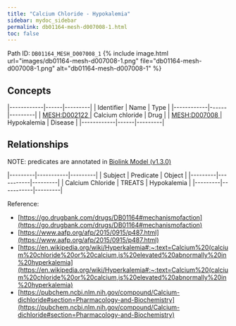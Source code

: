 ```yaml
---
title: "Calcium Chloride - Hypokalemia"
sidebar: mydoc_sidebar
permalink: db01164-mesh-d007008-1.html
toc: false 
---
```



Path ID: `DB01164_MESH_D007008_1`
{% include image.html url="images/db01164-mesh-d007008-1.png" file="db01164-mesh-d007008-1.png" alt="db01164-mesh-d007008-1" %}

## Concepts

|------------|------|---------|
| Identifier | Name | Type    |
|------------|------|---------|
| <a href="https://identifiers.org/MESH:D002122">MESH:D002122 </a> | Calcium chloride | Drug |
| <a href="https://identifiers.org/MESH:D007008">MESH:D007008 </a> | Hypokalemia | Disease |
|------------|------|---------|

## Relationships


NOTE: predicates are annotated in <a href="https://github.com/biolink/biolink-model/releases/tag/v1.3.0">Biolink Model (v1.3.0)</a>

|---------|-----------|---------|
| Subject | Predicate | Object  |
|---------|-----------|---------|
| Calcium Chloride | TREATS | Hypokalemia |
|---------|-----------|---------|

Reference: 
  - [https://go.drugbank.com/drugs/DB01164#mechanismofaction](https://go.drugbank.com/drugs/DB01164#mechanismofaction)
  - [https://www.aafp.org/afp/2015/0915/p487.html](https://www.aafp.org/afp/2015/0915/p487.html)
  - [https://en.wikipedia.org/wiki/Hyperkalemia#:~:text=Calcium%20(calcium%20chloride%20or%20calcium,is%20elevated%20abnormally%20in%20hyperkalemia](https://en.wikipedia.org/wiki/Hyperkalemia#:~:text=Calcium%20(calcium%20chloride%20or%20calcium,is%20elevated%20abnormally%20in%20hyperkalemia)
  - [https://pubchem.ncbi.nlm.nih.gov/compound/Calcium-dichloride#section=Pharmacology-and-Biochemistry](https://pubchem.ncbi.nlm.nih.gov/compound/Calcium-dichloride#section=Pharmacology-and-Biochemistry)
